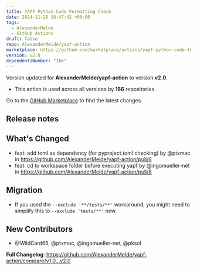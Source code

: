 ```yaml
---
title: YAPF Python Code Formatting Check
date: 2024-11-26 16:47:42 +00:00
tags:
  - AlexanderMelde
  - GitHub Actions
draft: false
repo: AlexanderMelde/yapf-action
marketplace: https://github.com/marketplace/actions/yapf-python-code-formatting-check
version: v2.0
dependentsNumber: "166"
---
```



Version updated for **AlexanderMelde/yapf-action** to version **v2.0**.
- This action is used across all versions by **166** repositories.

Go to the [GitHub Marketplace](https://github.com/marketplace/actions/yapf-python-code-formatting-check) to find the latest changes.

## Release notes

## What's Changed
* feat: add toml as dependency (for pyproject.toml checking) by @ptxmac in https://github.com/AlexanderMelde/yapf-action/pull/6
* feat: cd to workspace folder before executing yapf by @ingomueller-net in https://github.com/AlexanderMelde/yapf-action/pull/8

## Migration
- If you used the `--exclude '**/tests/**'` workaround, you might need to simplify this to `--exclude 'tests/**'` now.

## New Contributors
* @WildCard65, @ptxmac, @ingomueller-net, @pksol

**Full Changelog**: https://github.com/AlexanderMelde/yapf-action/compare/v1.0...v2.0
